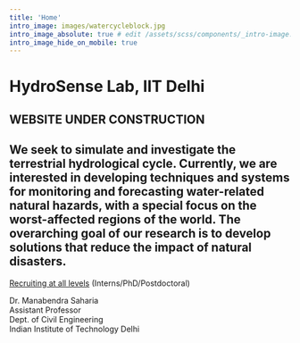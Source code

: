 ```yaml
---
title: 'Home'
intro_image: images/watercycleblock.jpg 
intro_image_absolute: true # edit /assets/scss/components/_intro-image.scss for full control
intro_image_hide_on_mobile: true
---
```


# HydroSense Lab, IIT Delhi

## WEBSITE UNDER CONSTRUCTION

## We seek to simulate and investigate the terrestrial hydrological cycle. Currently, we are interested in developing techniques and systems for monitoring and forecasting water-related natural hazards, with a special focus on the worst-affected regions of the world. The overarching goal of our research is to develop solutions that reduce the impact of natural disasters.

[Recruiting at all levels](./join) (Interns/PhD/Postdoctoral)

Dr. Manabendra Saharia   
Assistant Professor         
Dept. of Civil Engineering         
Indian Institute of Technology Delhi
